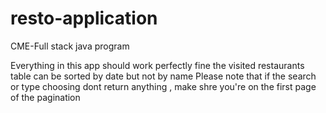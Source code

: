 # resto-application
CME-Full stack java program

Everything in this app should work perfectly fine 
the visited restaurants table can be sorted by date but not by name
Please note that if the search or type choosing dont return anything , make shre you're on the first page of the pagination
